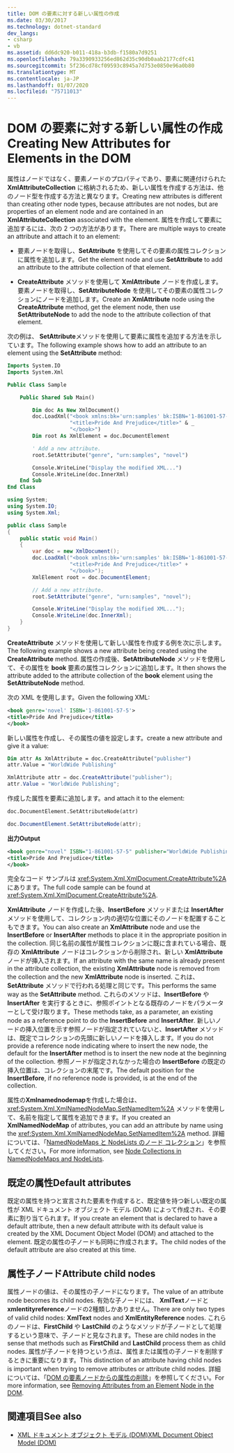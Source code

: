 ```yaml
---
title: DOM の要素に対する新しい属性の作成
ms.date: 03/30/2017
ms.technology: dotnet-standard
dev_langs:
- csharp
- vb
ms.assetid: dd6dc920-b011-418a-b3db-f1580a7d9251
ms.openlocfilehash: 79a3390933256ed862d35c90db0aab2177cdfc41
ms.sourcegitcommit: 5f236cd78cf09593c8945a7d753e0850e96a0b80
ms.translationtype: MT
ms.contentlocale: ja-JP
ms.lasthandoff: 01/07/2020
ms.locfileid: "75711013"
---
```

# <a name="creating-new-attributes-for-elements-in-the-dom"></a><span data-ttu-id="6731e-102">DOM の要素に対する新しい属性の作成</span><span class="sxs-lookup"><span data-stu-id="6731e-102">Creating New Attributes for Elements in the DOM</span></span>

<span data-ttu-id="6731e-103">属性はノードではなく、要素ノードのプロパティであり、要素に関連付けられた **XmlAttributeCollection** に格納されるため、新しい属性を作成する方法は、他のノード型を作成する方法と異なります。</span><span class="sxs-lookup"><span data-stu-id="6731e-103">Creating new attributes is different than creating other node types, because attributes are not nodes, but are properties of an element node and are contained in an **XmlAttributeCollection** associated with the element.</span></span> <span data-ttu-id="6731e-104">属性を作成して要素に追加するには、次の 2 つの方法があります。</span><span class="sxs-lookup"><span data-stu-id="6731e-104">There are multiple ways to create an attribute and attach it to an element:</span></span>

- <span data-ttu-id="6731e-105">要素ノードを取得し、**SetAttribute** を使用してその要素の属性コレクションに属性を追加します。</span><span class="sxs-lookup"><span data-stu-id="6731e-105">Get the element node and use **SetAttribute** to add an attribute to the attribute collection of that element.</span></span>

- <span data-ttu-id="6731e-106">**CreateAttribute** メソッドを使用して **XmlAttribute** ノードを作成します。要素ノードを取得し、**SetAttributeNode** を使用してその要素の属性コレクションにノードを追加します。</span><span class="sxs-lookup"><span data-stu-id="6731e-106">Create an **XmlAttribute** node using the **CreateAttribute** method, get the element node, then use **SetAttributeNode** to add the node to the attribute collection of that element.</span></span>

<span data-ttu-id="6731e-107">次の例は、 **SetAttribute**メソッドを使用して要素に属性を追加する方法を示しています。</span><span class="sxs-lookup"><span data-stu-id="6731e-107">The following example shows how to add an attribute to an element using the **SetAttribute** method:</span></span>

```vb
Imports System.IO
Imports System.Xml

Public Class Sample

    Public Shared Sub Main()

        Dim doc As New XmlDocument()
        doc.LoadXml("<book xmlns:bk='urn:samples' bk:ISBN='1-861001-57-5'>" & _
                    "<title>Pride And Prejudice</title>" & _
                    "</book>")
        Dim root As XmlElement = doc.DocumentElement

        ' Add a new attribute.
        root.SetAttribute("genre", "urn:samples", "novel")

        Console.WriteLine("Display the modified XML...")
        Console.WriteLine(doc.InnerXml)
    End Sub
End Class
```  
  
```csharp
using System;
using System.IO;
using System.Xml;

public class Sample
{
    public static void Main()
    {
        var doc = new XmlDocument();
        doc.LoadXml("<book xmlns:bk='urn:samples' bk:ISBN='1-861001-57-5'>" +
                    "<title>Pride And Prejudice</title>" +
                    "</book>");
        XmlElement root = doc.DocumentElement;

        // Add a new attribute.
        root.SetAttribute("genre", "urn:samples", "novel");

        Console.WriteLine("Display the modified XML...");
        Console.WriteLine(doc.InnerXml);
    }
}
```

<span data-ttu-id="6731e-108">**CreateAttribute** メソッドを使用して新しい属性を作成する例を次に示します。</span><span class="sxs-lookup"><span data-stu-id="6731e-108">The following example shows a new attribute being created using the **CreateAttribute** method.</span></span> <span data-ttu-id="6731e-109">属性の作成後、**SetAttributeNode** メソッドを使用して、その属性を **book** 要素の属性コレクションに追加します。</span><span class="sxs-lookup"><span data-stu-id="6731e-109">It then shows the attribute added to the attribute collection of the **book** element using the **SetAttributeNode** method.</span></span>

<span data-ttu-id="6731e-110">次の XML を使用します。</span><span class="sxs-lookup"><span data-stu-id="6731e-110">Given the following XML:</span></span>
  
```xml
<book genre='novel' ISBN='1-861001-57-5'>
<title>Pride And Prejudice</title>
</book>
```

<span data-ttu-id="6731e-111">新しい属性を作成し、その属性の値を設定します。</span><span class="sxs-lookup"><span data-stu-id="6731e-111">create a new attribute and give it a value:</span></span>

```vb
Dim attr As XmlAttribute = doc.CreateAttribute("publisher")
attr.Value = "WorldWide Publishing"
```

```csharp
XmlAttribute attr = doc.CreateAttribute("publisher");
attr.Value = "WorldWide Publishing";
```

<span data-ttu-id="6731e-112">作成した属性を要素に追加します。</span><span class="sxs-lookup"><span data-stu-id="6731e-112">and attach it to the element:</span></span>

```vb
doc.DocumentElement.SetAttributeNode(attr)
```

```csharp
doc.DocumentElement.SetAttributeNode(attr);
```

<span data-ttu-id="6731e-113">**出力**</span><span class="sxs-lookup"><span data-stu-id="6731e-113">**Output**</span></span>

```xml
<book genre="novel" ISBN="1-861001-57-5" publisher="WorldWide Publishing">
<title>Pride And Prejudice</title>
</book>
```

<span data-ttu-id="6731e-114">完全なコード サンプルは <xref:System.Xml.XmlDocument.CreateAttribute%2A> にあります。</span><span class="sxs-lookup"><span data-stu-id="6731e-114">The full code sample can be found at <xref:System.Xml.XmlDocument.CreateAttribute%2A>.</span></span>

<span data-ttu-id="6731e-115">**XmlAttribute** ノードを作成した後、**InsertBefore** メソッドまたは **InsertAfter** メソッドを使用して、コレクション内の適切な位置にそのノードを配置することもできます。</span><span class="sxs-lookup"><span data-stu-id="6731e-115">You can also create an **XmlAttribute** node and use the **InsertBefore** or **InsertAfter** methods to place it in the appropriate position in the collection.</span></span> <span data-ttu-id="6731e-116">同じ名前の属性が属性コレクションに既に含まれている場合、既存の **XmlAttribute** ノードはコレクションから削除され、新しい **XmlAttribute** ノードが挿入されます。</span><span class="sxs-lookup"><span data-stu-id="6731e-116">If an attribute with the same name is already present in the attribute collection, the existing **XmlAttribute** node is removed from the collection and the new **XmlAttribute** node is inserted.</span></span> <span data-ttu-id="6731e-117">これは、**SetAttribute** メソッドで行われる処理と同じです。</span><span class="sxs-lookup"><span data-stu-id="6731e-117">This performs the same way as the **SetAttribute** method.</span></span> <span data-ttu-id="6731e-118">これらのメソッドは、**InsertBefore** や **InsertAfter** を実行するときに、参照ポイントとなる既存のノードをパラメーターとして受け取ります。</span><span class="sxs-lookup"><span data-stu-id="6731e-118">These methods take, as a parameter, an existing node as a reference point to do the **InsertBefore** and **InsertAfter**.</span></span> <span data-ttu-id="6731e-119">新しいノードの挿入位置を示す参照ノードが指定されていないと、**InsertAfter** メソッドは、既定でコレクションの先頭に新しいノードを挿入します。</span><span class="sxs-lookup"><span data-stu-id="6731e-119">If you do not provide a reference node indicating where to insert the new node, the default for the **InsertAfter** method is to insert the new node at the beginning of the collection.</span></span> <span data-ttu-id="6731e-120">参照ノードが指定されなかった場合の **InsertBefore** の既定の挿入位置は、コレクションの末尾です。</span><span class="sxs-lookup"><span data-stu-id="6731e-120">The default position for the **InsertBefore**, if no reference node is provided, is at the end of the collection.</span></span>

<span data-ttu-id="6731e-121">属性の**Xmlnamednodemap**を作成した場合は、<xref:System.Xml.XmlNamedNodeMap.SetNamedItem%2A> メソッドを使用して、名前を指定して属性を追加できます。</span><span class="sxs-lookup"><span data-stu-id="6731e-121">If you created an **XmlNamedNodeMap** of attributes, you can add an attribute by name using the <xref:System.Xml.XmlNamedNodeMap.SetNamedItem%2A> method.</span></span> <span data-ttu-id="6731e-122">詳細については、「[NamedNodeMaps と NodeLists のノード コレクション](node-collections-in-namednodemaps-and-nodelists.md)」を参照してください。</span><span class="sxs-lookup"><span data-stu-id="6731e-122">For more information, see [Node Collections in NamedNodeMaps and NodeLists](node-collections-in-namednodemaps-and-nodelists.md).</span></span>

## <a name="default-attributes"></a><span data-ttu-id="6731e-123">既定の属性</span><span class="sxs-lookup"><span data-stu-id="6731e-123">Default attributes</span></span>

<span data-ttu-id="6731e-124">既定の属性を持つと宣言された要素を作成すると、既定値を持つ新しい既定の属性が XML ドキュメント オブジェクト モデル (DOM) によって作成され、その要素に割り当てられます。</span><span class="sxs-lookup"><span data-stu-id="6731e-124">If you create an element that is declared to have a default attribute, then a new default attribute with its default value is created by the XML Document Object Model (DOM) and attached to the element.</span></span> <span data-ttu-id="6731e-125">既定の属性の子ノードも同時に作成されます。</span><span class="sxs-lookup"><span data-stu-id="6731e-125">The child nodes of the default attribute are also created at this time.</span></span>

## <a name="attribute-child-nodes"></a><span data-ttu-id="6731e-126">属性子ノード</span><span class="sxs-lookup"><span data-stu-id="6731e-126">Attribute child nodes</span></span>

<span data-ttu-id="6731e-127">属性ノードの値は、その属性の子ノードになります。</span><span class="sxs-lookup"><span data-stu-id="6731e-127">The value of an attribute node becomes its child nodes.</span></span> <span data-ttu-id="6731e-128">有効な子ノードには、 **XmlText**ノードと**xmlentityreference**ノードの2種類しかありません。</span><span class="sxs-lookup"><span data-stu-id="6731e-128">There are only two types of valid child nodes: **XmlText** nodes and **XmlEntityReference** nodes.</span></span> <span data-ttu-id="6731e-129">これらのノードは、**FirstChild** や **LastChild** のようなメソッドが子ノードとして処理するという意味で、子ノードと見なされます。</span><span class="sxs-lookup"><span data-stu-id="6731e-129">These are child nodes in the sense that methods such as **FirstChild** and **LastChild** process them as child nodes.</span></span> <span data-ttu-id="6731e-130">属性が子ノードを持つという点は、属性または属性の子ノードを削除するときに重要になります。</span><span class="sxs-lookup"><span data-stu-id="6731e-130">This distinction of an attribute having child nodes is important when trying to remove attributes or attribute child nodes.</span></span> <span data-ttu-id="6731e-131">詳細については、「[DOM の要素ノードからの属性の削除](removing-attributes-from-an-element-node-in-the-dom.md)」を参照してください。</span><span class="sxs-lookup"><span data-stu-id="6731e-131">For more information, see [Removing Attributes from an Element Node in the DOM](removing-attributes-from-an-element-node-in-the-dom.md).</span></span>

## <a name="see-also"></a><span data-ttu-id="6731e-132">関連項目</span><span class="sxs-lookup"><span data-stu-id="6731e-132">See also</span></span>

- [<span data-ttu-id="6731e-133">XML ドキュメント オブジェクト モデル (DOM)</span><span class="sxs-lookup"><span data-stu-id="6731e-133">XML Document Object Model (DOM)</span></span>](xml-document-object-model-dom.md)
